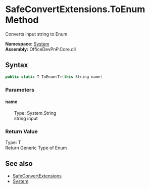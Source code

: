 # SafeConvertExtensions.ToEnum Method  
 Converts input string to Enum   

**Namespace:** [System](System.md)  
**Assembly:** OfficeDevPnP.Core.dll  
## Syntax
```C#
public static T ToEnum<T>(this String name)
```
### Parameters
#### name  
&emsp;&emsp;Type: System.String  
&emsp;&emsp;string input  

  

### Return Value
Type: T  
Return Generic Type of Enum  


## See also
- [SafeConvertExtensions](System.SafeConvertExtensions.md) 
- [System](System.md) 
